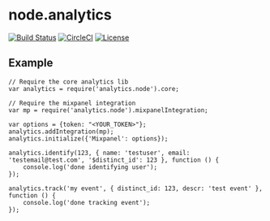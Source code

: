 # node.analytics
[![Build Status](https://travis-ci.org/izavits/node.analytics.svg?branch=master)](https://travis-ci.org/izavits/node.analytics)
[![CircleCI](https://circleci.com/gh/izavits/node.analytics.svg?style=shield&circle-token=:circle-ci-badge-token)](https://circleci.com/gh/izavits/node.analytics)
[![License](https://img.shields.io/badge/License-Apache%202.0-blue.svg)](https://opensource.org/licenses/Apache-2.0)

## Example

```
// Require the core analytics lib
var analytics = require('analytics.node').core;

// Require the mixpanel integration
var mp = require('analytics.node').mixpanelIntegration;

var options = {token: "<YOUR_TOKEN>"};
analytics.addIntegration(mp);
analytics.initialize({'Mixpanel': options});

analytics.identify(123, { name: 'testuser', email: 'testemail@test.com', '$distinct_id': 123 }, function () {
    console.log('done identifying user');
});

analytics.track('my event', { distinct_id: 123, descr: 'test event' }, function () {
    console.log('done tracking event');
});
```
